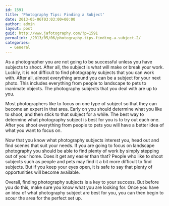```yaml
---
id: 1591
title: 'Photography Tips: Finding a Subject'
date: 2013-05-06T03:03:00+00:00
author: admin
layout: post
guid: http://www.jafotography.com/?p=1591
permalink: /2013/05/06/photography-tips-finding-a-subject-2/
categories:
  - General
---
```

As a photographer you are not going to be successful unless you have subjects to shoot. After all, the subject is what will make or break your work. Luckily, it is not difficult to find photography subjects that you can work with. After all, almost everything around you can be a subject for your next photo. This includes everything from people to landscape to pets to inanimate objects. The photography subjects that you deal with are up to you.

Most photographers like to focus on one type of subject so that they can become an expert in that area. Early on you should determine what you like to shoot, and then stick to that subject for a while. The best way to determine what photography subject is best for you is to try out each one. After you shoot everything from people to pets you will have a better idea of what you want to focus on.

Now that you know what photography subjects interest you, head out and find scenes that suit your needs. If you are going to focus on landscape photography you should be able to find plenty of work by simply stepping out of your home. Does it get any easier than that? People who like to shoot subjects such as people and pets may find it a bit more difficult to find subjects. But if you keep your eyes open, it is safe to say that plenty of opportunities will become available.

Overall, finding photography subjects is a key to your success. But before you do this, make sure you know what you are looking for. Once you have an idea of what photography subject are best for you, you can then begin to scour the area for the perfect set up.
